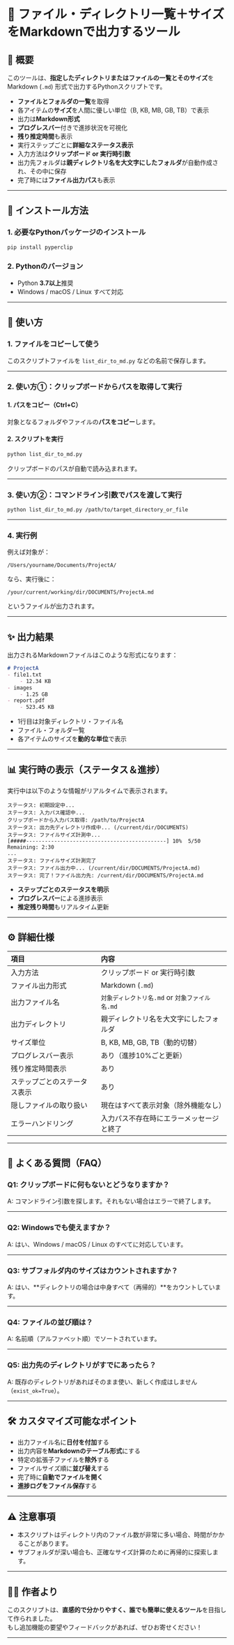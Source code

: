 # 📘 ファイル・ディレクトリ一覧＋サイズをMarkdownで出力するツール

## 📝 概要

このツールは、**指定したディレクトリまたはファイルの一覧とそのサイズ**をMarkdown (`.md`) 形式で出力するPythonスクリプトです。

- **ファイルとフォルダの一覧**を取得
- 各アイテムの**サイズ**を人間に優しい単位（B, KB, MB, GB, TB）で表示
- 出力は**Markdown形式**
- **プログレスバー**付きで進捗状況を可視化
- **残り推定時間**も表示
- 実行ステップごとに**詳細なステータス表示**
- 入力方法は**クリップボード or 実行時引数**
- 出力先フォルダは**親ディレクトリ名を大文字にしたフォルダ**が自動作成され、その中に保存
- 完了時には**ファイル出力パス**も表示

---

## 🔧 インストール方法

### 1. 必要なPythonパッケージのインストール

```bash
pip install pyperclip
```

### 2. Pythonのバージョン

- Python **3.7以上**推奨
- Windows / macOS / Linux すべて対応

---

## 🚀 使い方

### 1. ファイルをコピーして使う

このスクリプトファイルを `list_dir_to_md.py` などの名前で保存します。

---

### 2. 使い方①：クリップボードからパスを取得して実行

#### 1. パスをコピー（Ctrl+C）

対象となるフォルダやファイルの**パスをコピー**します。

#### 2. スクリプトを実行

```bash
python list_dir_to_md.py
```

クリップボードのパスが自動で読み込まれます。

---

### 3. 使い方②：コマンドライン引数でパスを渡して実行

```bash
python list_dir_to_md.py /path/to/target_directory_or_file
```

---

### 4. 実行例

例えば対象が：

```text
/Users/yourname/Documents/ProjectA/
```

なら、実行後に：

```text
/your/current/working/dir/DOCUMENTS/ProjectA.md
```

というファイルが出力されます。

---

## ✨ 出力結果

出力されるMarkdownファイルはこのような形式になります：

```markdown
# ProjectA
- file1.txt
    - 12.34 KB
- images
    - 1.25 GB
- report.pdf
    - 523.45 KB
```

- 1行目は対象ディレクトリ・ファイル名
- ファイル・フォルダ一覧
- 各アイテムのサイズを**動的な単位**で表示

---

## 📊 実行時の表示（ステータス＆進捗）

実行中は以下のような情報がリアルタイムで表示されます。

```text
ステータス: 初期設定中...
ステータス: 入力パス確認中...
クリップボードから入力パス取得: /path/to/ProjectA
ステータス: 出力先ディレクトリ作成中... (/current/dir/DOCUMENTS)
ステータス: ファイルサイズ計測中...
[#####---------------------------------------------] 10%  5/50  Remaining: 2:30
...
ステータス: ファイルサイズ計測完了
ステータス: ファイル出力中... (/current/dir/DOCUMENTS/ProjectA.md)
ステータス: 完了！ファイル出力先: /current/dir/DOCUMENTS/ProjectA.md
```

- **ステップごとのステータスを明示**
- **プログレスバー**による進捗表示
- **推定残り時間**もリアルタイム更新

---

## ⚙️ 詳細仕様

| 項目                          | 内容 |
|:-------------------------------|:-----|
| 入力方法                       | クリップボード or 実行時引数 |
| ファイル出力形式               | Markdown (`.md`) |
| 出力ファイル名                 | `対象ディレクトリ名.md` or `対象ファイル名.md` |
| 出力ディレクトリ               | 親ディレクトリ名を大文字にしたフォルダ |
| サイズ単位                     | B, KB, MB, GB, TB（動的切替） |
| プログレスバー表示             | あり（進捗10%ごと更新） |
| 残り推定時間表示               | あり |
| ステップごとのステータス表示   | あり |
| 隠しファイルの取り扱い         | 現在はすべて表示対象（除外機能なし） |
| エラーハンドリング             | 入力パス不存在時にエラーメッセージと終了 |

---

## 💬 よくある質問（FAQ）

### Q1: クリップボードに何もないとどうなりますか？
A: コマンドライン引数を探します。それもない場合はエラーで終了します。

---

### Q2: Windowsでも使えますか？
A: はい、Windows / macOS / Linux のすべてに対応しています。

---

### Q3: サブフォルダ内のサイズはカウントされますか？
A: はい、**ディレクトリの場合は中身すべて（再帰的）**をカウントしています。

---

### Q4: ファイルの並び順は？
A: 名前順（アルファベット順）でソートされています。

---

### Q5: 出力先のディレクトリがすでにあったら？
A: 既存のディレクトリがあればそのまま使い、新しく作成はしません（`exist_ok=True`）。

---

## 🛠️ カスタマイズ可能なポイント

- 出力ファイル名に**日付を付加**する
- 出力内容を**Markdownのテーブル形式**にする
- 特定の拡張子ファイルを**除外**する
- ファイルサイズ順に**並び替え**する
- 完了時に**自動でファイルを開く**
- **進捗ログをファイル保存**する

---

## ⚠️ 注意事項

- 本スクリプトはディレクトリ内のファイル数が非常に多い場合、時間がかかることがあります。
- サブフォルダが深い場合も、正確なサイズ計算のために再帰的に探索します。

---

## 🧑‍💻 作者より

このスクリプトは、**直感的で分かりやすく、誰でも簡単に使えるツール**を目指して作られました。  
もし追加機能の要望やフィードバックがあれば、ぜひお寄せください！

---
